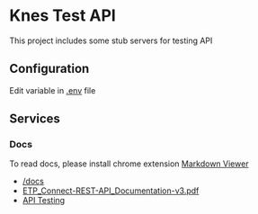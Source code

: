 # Knes Test API

This project includes some stub servers for testing API 

## Configuration

Edit variable in [.env](.env) file

## Services 

### Docs
To read docs, please install chrome extension [Markdown Viewer](https://chrome.google.com/webstore/detail/markdown-viewer/ckkdlimhmcjmikdlpkmbgfkaikojcbjk)

* [/docs](/docs/index.md)
* [ETP_Connect-REST-API_Documentation-v3.pdf](https://gitlab.haravan.com/haravan_app/enterprise-tasks/uploads/0a8f50dc5f300f808f63e82a013d80a7/ETP_Connect-REST-API_Documentation-v3.pdf)
* [API Testing](docs/ETPConnect/api.rest)